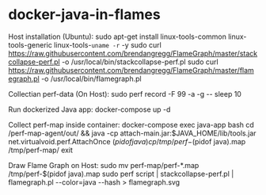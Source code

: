 # docker-java-in-flames

Host installation (Ubuntu):
sudo apt-get install linux-tools-common linux-tools-generic linux-tools-`uname -r` -y
sudo curl https://raw.githubusercontent.com/brendangregg/FlameGraph/master/stackcollapse-perf.pl -o /usr/local/bin/stackcollapse-perf.pl
sudo curl https://raw.githubusercontent.com/brendangregg/FlameGraph/master/flamegraph.pl -o /usr/local/bin/flamegraph.pl

Collectian perf-data (On Host):
sudo perf record -F 99 -a -g -- sleep 10

Run dockerized Java app:
docker-compose up -d

Collect perf-map inside container:
docker-compose exec java-app bash
cd /perf-map-agent/out/ && java -cp attach-main.jar:$JAVA_HOME/lib/tools.jar net.virtualvoid.perf.AttachOnce $(pidof java)
cp /tmp/perf-$(pidof java).map /tmp/perf-map/
exit

Draw Flame Graph on Host:
sudo mv perf-map/perf-*.map /tmp/perf-$(pidof java).map 
sudo perf script | stackcollapse-perf.pl | flamegraph.pl --color=java --hash > flamegraph.svg
